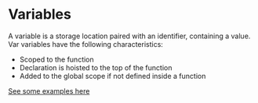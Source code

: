 # Variables

A variable is a storage location paired with an identifier, containing a value.
Var variables have the following characteristics:
- Scoped to the function
- Declaration is hoisted to the top of the function
- Added to the global scope if not defined inside a function

[See some examples here](./variables.js)
